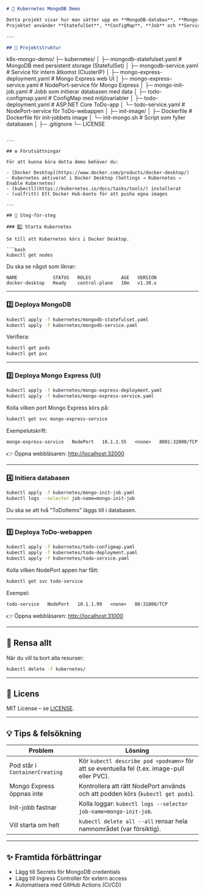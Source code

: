 
```markdown
# 🐳 Kubernetes MongoDB Demo

Detta projekt visar hur man sätter upp en **MongoDB-databas**, **Mongo Express UI**, och en **ASP.NET Core ToDo-webapp** i **Kubernetes** (t.ex. Docker Desktop Kubernetes).  
Projektet använder **StatefulSet**, **ConfigMap**, **Job** och **Services (NodePort)** för att visa hur komponenter i ett system kan samverka.

---

## 📂 Projektstruktur

```

k8s-mongo-demo/
├─ kubernetes/
│  ├─ mongodb-statefulset.yaml         # MongoDB med persistent storage (StatefulSet)
│  ├─ mongodb-service.yaml             # Service för intern åtkomst (ClusterIP)
│  ├─ mongo-express-deployment.yaml    # Mongo Express web UI
│  ├─ mongo-express-service.yaml       # NodePort-service för Mongo Express
│  ├─ mongo-init-job.yaml              # Jobb som initierar databasen med data
│  ├─ todo-configmap.yaml              # ConfigMap med miljövariabler
│  ├─ todo-deployment.yaml             # ASP.NET Core ToDo-app
│  └─ todo-service.yaml                # NodePort-service för ToDo-webappen
│
├─ init-image/
│  ├─ Dockerfile                       # Dockerfile för init-jobbets image
│  └─ init-mongo.sh                    # Script som fyller databasen
│
├─ .gitignore
└─ LICENSE

````

---

## ⚙️ Förutsättningar

För att kunna köra detta demo behöver du:

- [Docker Desktop](https://www.docker.com/products/docker-desktop/)
- Kubernetes aktiverat i Docker Desktop (Settings → Kubernetes → Enable Kubernetes)
- [kubectl](https://kubernetes.io/docs/tasks/tools/) installerat
- (valfritt) Ett Docker Hub-konto för att pusha egna images

---

## 🚀 Steg-för-steg

### 1️⃣ Starta Kubernetes

Se till att Kubernetes körs i Docker Desktop.

```bash
kubectl get nodes
````

Du ska se något som liknar:

```
NAME             STATUS   ROLES           AGE   VERSION
docker-desktop   Ready    control-plane   10m   v1.30.x
```

---

### 2️⃣ Deploya MongoDB

```bash
kubectl apply -f kubernetes/mongodb-statefulset.yaml
kubectl apply -f kubernetes/mongodb-service.yaml
```

Verifiera:

```bash
kubectl get pods
kubectl get pvc
```

---

### 3️⃣ Deploya Mongo Express (UI)

```bash
kubectl apply -f kubernetes/mongo-express-deployment.yaml
kubectl apply -f kubernetes/mongo-express-service.yaml
```

Kolla vilken port Mongo Express körs på:

```bash
kubectl get svc mongo-express-service
```

Exempelutskrift:

```
mongo-express-service   NodePort   10.1.1.55   <none>   8081:32000/TCP
```

👉 Öppna webbläsaren: [http://localhost:32000](http://localhost:32000)

---

### 4️⃣ Initiera databasen

```bash
kubectl apply -f kubernetes/mongo-init-job.yaml
kubectl logs --selector job-name=mongo-init-job
```

Du ska se att två “ToDoItems” läggs till i databasen.

---

### 5️⃣ Deploya ToDo-webappen

```bash
kubectl apply -f kubernetes/todo-configmap.yaml
kubectl apply -f kubernetes/todo-deployment.yaml
kubectl apply -f kubernetes/todo-service.yaml
```

Kolla vilken NodePort appen har fått:

```bash
kubectl get svc todo-service
```

Exempel:

```
todo-service   NodePort   10.1.1.99   <none>   80:31000/TCP
```

👉 Öppna webbläsaren: [http://localhost:31000](http://localhost:31000)

---

## 🧹 Rensa allt

När du vill ta bort alla resurser:

```bash
kubectl delete -f kubernetes/
```

---

## 📄 Licens

MIT License – se [LICENSE](LICENSE).

---

## 💡 Tips & felsökning

| Problem                        | Lösning                                                                                      |
| ------------------------------ | -------------------------------------------------------------------------------------------- |
| Pod står i `ContainerCreating` | Kör `kubectl describe pod <podnamn>` för att se eventuella fel (t.ex. image-pull eller PVC). |
| Mongo Express öppnas inte      | Kontrollera att rätt NodePort används och att podden körs (`kubectl get pods`).              |
| Init-jobb fastnar              | Kolla loggar: `kubectl logs --selector job-name=mongo-init-job`.                             |
| Vill starta om helt            | `kubectl delete all --all` rensar hela namnområdet (var försiktig).                          |

---

## ✨ Framtida förbättringar

* Lägg till Secrets för MongoDB credentials
* Lägg till Ingress Controller för extern access
* Automatisera med GitHub Actions (CI/CD)


```

